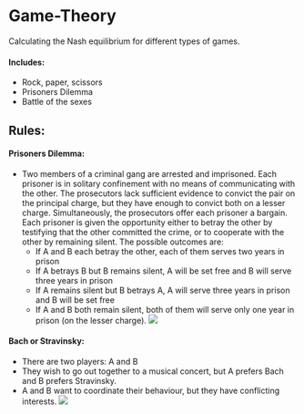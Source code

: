 # Game-Theory 
Calculating the Nash equilibrium for different types of games.

#### Includes: 
- Rock, paper, scissors
- Prisoners Dilemma
- Battle of the sexes

## Rules:
 #### Prisoners Dilemma:
 - Two members of a criminal gang are arrested and imprisoned. Each prisoner is in solitary confinement with no means of     communicating with the other. The prosecutors lack sufficient evidence to convict the pair on the principal charge, but they have enough to convict both on a lesser charge. Simultaneously, the prosecutors offer each prisoner a bargain. Each prisoner is given the opportunity either to betray the other by testifying that the other committed the crime, or to cooperate with the other by remaining silent. The possible outcomes are: 
      * If A and B each betray the other, each of them serves two years in prison
      * If A betrays B but B remains silent, A will be set free and B will serve three years in prison
      * If A remains silent but B betrays A, A will serve three years in prison and B will be set free
      * If A and B both remain silent, both of them will serve only one year in prison (on the lesser charge).
![](https://cdn.britannica.com/55/91955-050-F444D10D/dilemma-prisoners-participants-game-theory-communication-strategy.jpg)

#### Bach or Stravinsky:
- There are two players: A and B
- They wish to go out together to a musical concert, but A prefers Bach and B prefers Stravinsky.
- A and B want to coordinate their behaviour, but they have conflicting interests.
![](https://www.researchgate.net/publication/324998381_Emergence_and_suppression_of_cooperation_by_action_visibility_in_transparent_games/figures?lo=1)

 
